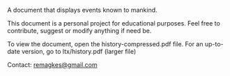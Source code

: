 
A document that displays events known to mankind.

This document is a personal project for educational purposes.
Feel free to contribute, suggest or modify anything if need be.

To view the document, open the history-compressed.pdf file. For an up-to-date version, go to ltx/history.pdf (larger file)

Contact: remagkes@gmail.com
